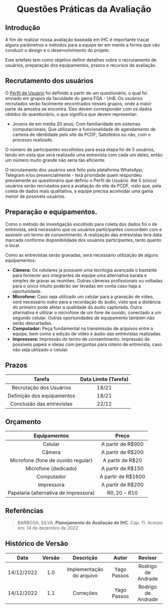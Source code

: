 <h1 align="center">Questões Práticas da Avaliação</h1>
 
## Introdução

A fim de realizar nossa avaliação baseada em IHC é importante traçar alguns parâmetros e métodos para a equipe ter em mente a forma que vão conduzir o design e o desenvolvimento do projeto.

Este artefato tem como objetivo definir detalhes sobre o recrutamento de usuários, preparação dos equipamentos, prazos e recursos da avaliação.


## Recrutamento dos usuários

O [Perfil de Usuário](https://github.com/Interacao-Humano-Computador/2022.2-PCDF/blob/main/docs/analise-de-requisitos/perfil_usuario.md) foi definido a partir de um questionário, o qual foi enviado em grupos da faculdade do gama FGA - UnB. Os usuários recrutados serão facilmente encontrados nesses grupos, onde a maior parte da amostra se encontra. Eles devem corresponder com os dados obtidos do questionário, o que significa que devem representar:

 - Jovens de em média 20 anos; Com familiaridade em sistemas computacionais; Que utilizaram a funcionalidade de agendamento de carteira de identidade pelo site da PCDF; Satisfeitos ou não, com o processo realizado.   

 O número de participantes escolhidos para essa etapa foi de 5 usuários, tendo em vista que será realizado uma entrevista com cada um deles, então um número muito grande não seria tão eficiente.
 
O recrutamento dos usuários será feito pela plataforma WhatsApp, Telegram e/ou presencialmente - terá prioridade quem respondeu previamente ao questionário que definiu o Perfil de Usuário. Até 5 (cinco) usuários serão recrutados para a avaliação do site da PCDF, visto que, pela coleta de dados mais qualitativa, a equipe precisa acomodar uma gama menor de possíveis usuários.

## Preparação e equipamentos.

Como o método de investigação escolhido para coleta dos dados foi o de entrevista, será necessário que os usuários participantes concordem com e assinem um termo de consentimento. A realização das entrevistas terá data marcada conforme disponibilidade dos usuários participantes, tanto quanto o local. 

Como as entrevistas serão gravadas, será necessário utilização de alguns equipamentos:
- **Câmera:** Os celulares ja possuem uma tecnlogia avançada o bastante para fornecer aos integrantes da equipe uma alternativa barata e simples de gravar as reuniões. Outras câmeras profissionais ou voltadas para o único intuito poderão ser levadas em conta caso haja a oportunidade.
- **Microfone:** Caso seja utilizado um celular para a gravação de vídeo, será necessário outro para a recordação do áudio, visto que a distância do primeiro pode afetar a qualidade do áudio capturada. Outra alternativa é utilizar o microfone de um fone de ouvido, conectado a um segundo celular. Outras oportunidades de equipamento também não serão descartadas.
- **Computador:** Peça fundamental na transmissão de arquivos entre a equipe, bem como a edição de vídeo e áudio das entrevistas realizadas.
- **Impressora:** Impressão do termo de consentimento. Impressão de possíveis papeis e ideias com perguntas para roteiro de entrevista, caso não seja utilizado o celular.

## Prazos


|           Tarefa           | Data Limite (Tarefa) |  
| :-----------------------: | :------------------: |
| Recrutação dos Usuários  |        18/21         | 
| Definição dos equipamentos |       18/21        | 
| Conclusão das entrevistas |         22/12       |

## Orçamento
|       Equipamentos      |    Preço     |  
| :------------------:    | :---------------: |
|        Celular          |       A partir de R$900   | 
|         Câmera          |       A partir de R$200       | 
|  Microfone (fone de ouvido regular)|   A partir de R$20   |
|  Microfone (dedicado)  |   A partir de R$150   |
|       Computador       |   A partir de R$1600   |
|       Impressora       |   A partir de R$200   |
|  Papelaria (alternativa de impressora)   |   R$0,20 - R$10   |


## Referências

> BARBOSA; SILVA. **Planejamento de Avaliação de IHC**. Cap. 11. Acesso em: 14 de dezembro de 2022

## Histórico de Versão

|  Data  | Versão | Descrição | Autor | Revisor |
| :----: | :----: | :-------: | :---: | :--------:|
| 14/12/2022 | 1.0 | Implementação do arquivo | Yago Passos | Rodrigo de Andrade |
| 14/12/2022 | 1.1 | Correções | Yago Passos | Rodrigo de Andrade |
